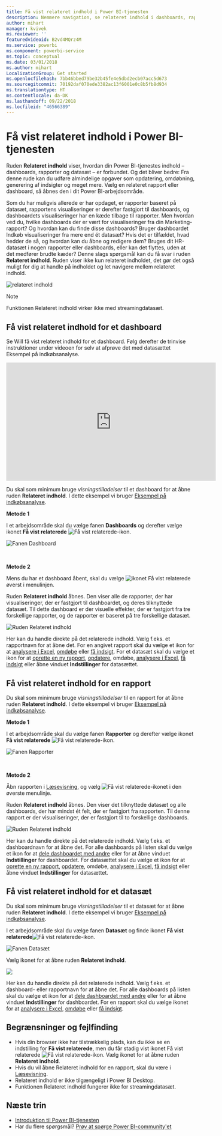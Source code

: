 ```yaml
---
title: Få vist relateret indhold i Power BI-tjenesten
description: Nemmere navigation, se relateret indhold i dashboards, rapporter og datasæt
author: mihart
manager: kvivek
ms.reviewer: ''
featuredvideoid: B2vd4MQrz4M
ms.service: powerbi
ms.component: powerbi-service
ms.topic: conceptual
ms.date: 03/01/2018
ms.author: mihart
LocalizationGroup: Get started
ms.openlocfilehash: 7bb46bbed79be32b45fe4e5dbd2ecb07acc5d673
ms.sourcegitcommit: 70192daf070ede3382ac13f6001e0c8b5fb8d934
ms.translationtype: HT
ms.contentlocale: da-DK
ms.lasthandoff: 09/22/2018
ms.locfileid: "46566389"
---
```

# <a name="view-related-content-in-power-bi-service"></a>Få vist relateret indhold i Power BI-tjenesten
Ruden **Relateret indhold** viser, hvordan din Power BI-tjenestes indhold – dashboards, rapporter og datasæt – er forbundet.  Og det bliver bedre: Fra denne rude kan du udføre almindelige opgaver som opdatering, omdøbning, generering af indsigter og meget mere. Vælg en relateret rapport eller dashboard, så åbnes den i dit Power BI-arbejdsområde.   

Som du har muligvis allerede er har opdaget, er rapporter baseret på datasæt, rapportens visualiseringer er derefter fastgjort til dashboards, og dashboardets visualiseringer har en kæde tilbage til rapporter. Men hvordan ved du, hvilke dashboards der er vært for visualiseringer fra din Marketing-rapport? Og hvordan kan du finde disse dashboards? Bruger dashboardet Indkøb visualiseringer fra mere end ét datasæt? Hvis det er tilfældet, hvad hedder de så, og hvordan kan du åbne og redigere dem? Bruges dit HR-datasæt i nogen rapporter eller dashboards, eller kan det flyttes, uden at det medfører brudte kæder? Denne slags spørgsmål kan du få svar i ruden **Relateret indhold**.  Ruden viser ikke kun relateret indholdet, det gør det også muligt for dig at handle på indholdet og let navigere mellem relateret indhold.

![relateret indhold](./media/end-user-related/power-bi-view-related-dashboard-new.png)

> [!NOTE]
> Funktionen Relateret indhold virker ikke med streamingdatasæt.
> 
> 

## <a name="view-related-content-for-a-dashboard"></a>Få vist relateret indhold for et dashboard
Se Will få vist relateret indhold for et dashboard. Følg derefter de trinvise instruktioner under videoen for selv at afprøve det med datasættet Eksempel på indkøbsanalyse.

<iframe width="560" height="315" src="https://www.youtube.com/embed/B2vd4MQrz4M#t=3m05s" frameborder="0" allowfullscreen></iframe>


Du skal som minimum bruge *visningstilladelser* til et dashboard for at åbne ruden **Relateret indhold**. I dette eksempel vi bruger [Eksempel på indkøbsanalyse](../sample-procurement.md).

**Metode 1**

I et arbejdsområde skal du vælge fanen **Dashboards** og derefter vælge ikonet **Få vist relaterede** ![Få vist relaterede-ikon](./media/end-user-related/power-bi-view-related-icon-new.png).

![Fanen Dashboard](./media/end-user-related/power-bi-view-related-dash-newer.png)

<br>

**Metode 2**

Mens du har et dashboard åbent, skal du vælge   ![ikonet Få vist relaterede](./media/end-user-related/power-bi-view-related-new.png) øverst i menulinjen.

Ruden **Relateret indhold** åbnes. Den viser alle de rapporter, der har visualiseringer, der er fastgjort til dashboardet, og deres tilknyttede datasæt. Til dette dashboard er der visuelle effekter, der er fastgjort fra tre forskellige rapporter, og de rapporter er baseret på tre forskellige datasæt.

![Ruden Relateret indhold](./media/end-user-related/power-bi-view-related-dashboard-new.png)

Her kan du handle direkte på det relaterede indhold.  Vælg f.eks. et rapportnavn for at åbne det.  For en angivet rapport skal du vælge et ikon for at [analysere i Excel](../service-analyze-in-excel.md), [omdøbe](../service-rename.md) eller [få indsigt](end-user-insights.md). For et datasæt skal du vælge et ikon for at [oprette en ny rapport](../service-report-create-new.md), [opdatere](../refresh-data.md), omdøbe, [analysere i Excel](../service-analyze-in-excel.md), [få indsigt](end-user-insights.md) eller åbne vinduet **Indstillinger** for datasættet.  

## <a name="view-related-content-for-a-report"></a>Få vist relateret indhold for en rapport
Du skal som minimum bruge *visningstilladelser* til en rapport for at åbne ruden **Relateret indhold**. I dette eksempel vi bruger [Eksempel på indkøbsanalyse](../sample-procurement.md).

**Metode 1**

I et arbejdsområde skal du vælge fanen **Rapporter** og derefter vælge ikonet **Få vist relaterede** ![Få vist relaterede-ikon](./media/end-user-related/power-bi-view-related-icon-new.png).

![Fanen Rapporter](./media/end-user-related/power-bi-view-related-report-newer.png)

<br>

**Metode 2**

Åbn rapporten i [Læsevisning](end-user-reading-view.md), og vælg ![Få vist relaterede-ikonet](./media/end-user-related/power-bi-view-related-new.png) i den øverste menulinje.

Ruden **Relateret indhold** åbnes. Den viser det tilknyttede datasæt og alle dashboards, der har mindst ét felt, der er fastgjort fra rapporten. Til denne rapport er der visualiseringer, der er fastgjort til to forskellige dashboards.

![Ruden Relateret indhold](./media/end-user-related/power-bi-view-related-report.png)

Her kan du handle direkte på det relaterede indhold.  Vælg f.eks. et dashboardnavn for at åbne det.  For alle dashboards på listen skal du vælge et ikon for at [dele dashboardet med andre](../service-share-dashboards.md) eller for at åbne vinduet **Indstillinger** for dashboardet. For datasættet skal du vælge et ikon for at [oprette en ny rapport](../service-report-create-new.md), [opdatere](../refresh-data.md), omdøbe, [analysere i Excel](../service-analyze-in-excel.md), [få indsigt](end-user-insights.md) eller åbne vinduet **Indstillinger** for datasættet.  

## <a name="view-related-content-for-a-dataset"></a>Få vist relateret indhold for et datasæt
Du skal som minimum bruge *visningstilladelser* til et datasæt for at åbne ruden **Relateret indhold**. I dette eksempel vi bruger [Eksempel på indkøbsanalyse](../sample-procurement.md).

I et arbejdsområde skal du vælge fanen **Datasæt** og finde ikonet **Få vist relaterede**![Få vist relaterede-ikon](./media/end-user-related/power-bi-view-related-icon-new.png).

![Fanen Datasæt](./media/end-user-related/power-bi-view-related-dataset-newer.png)

Vælg ikonet for at åbne ruden **Relateret indhold**.

![](media/end-user-related/power-bi-datasets.png)

Her kan du handle direkte på det relaterede indhold.  Vælg f.eks. et dashboard- eller rapportnavn for at åbne det.  For alle dashboards på listen skal du vælge et ikon for at [dele dashboardet med andre](../service-share-dashboards.md) eller for at åbne vinduet **Indstillinger** for dashboardet. For en rapport skal du vælge ikonet for at [analysere i Excel](../service-analyze-in-excel.md), [omdøbe](../service-rename.md) eller [få indsigt](end-user-insights.md).  

## <a name="limitations-and-troubleshooting"></a>Begrænsninger og fejlfinding
* Hvis din browser ikke har tilstrækkelig plads, kan du ikke se en indstilling for **Få vist relaterede**, men du får stadig vist ikonet Få vist relaterede ![Få vist relaterede-ikon](./media/end-user-related/power-bi-view-related-icon-new.png). Vælg ikonet for at åbne ruden **Relateret indhold**.
* Hvis du vil åbne Relateret indhold for en rapport, skal du være i [Læsevisning](end-user-reading-view.md).
* Relateret indhold er ikke tilgængeligt i Power BI Desktop.
* Funktionen Relateret indhold fungerer ikke for streamingdatasæt.

## <a name="next-steps"></a>Næste trin
* [Introduktion til Power BI-tjenesten](../service-get-started.md)
* Har du flere spørgsmål? [Prøv at spørge Power BI-community'et](http://community.powerbi.com/)

